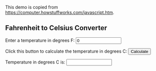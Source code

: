 <script language="JavaScript">
<!-- hide this script from old browsers
function temp(form)
{
  var f = parseFloat(form.DegF.value, 10);
  var c = 0;
  c = (f - 32.0) * 5.0 / 9.0;
  form.DegC.value = c;
}
// done hiding from old browsers -->
</script>

This demo is copied from
<a href="https://computer.howstuffworks.com/javascript.htm">https://computer.howstuffworks.com/javascript.htm</a>.
<p>
<FORM>
<h2>Fahrenheit to Celsius Converter</h2>
Enter a temperature in degrees F:
<INPUT NAME="DegF" VALUE="0" MAXLENGTH="15" SIZE=15>
<p>
Click this button to calculate the temperature 
in degrees C:
<INPUT NAME="calc" VALUE="Calculate" TYPE=BUTTON onClick=temp(this.form)>
<p>
Temperature in degrees C is: 
<INPUT NAME="DegC" READONLY SIZE=15>
</FORM>
</p>
